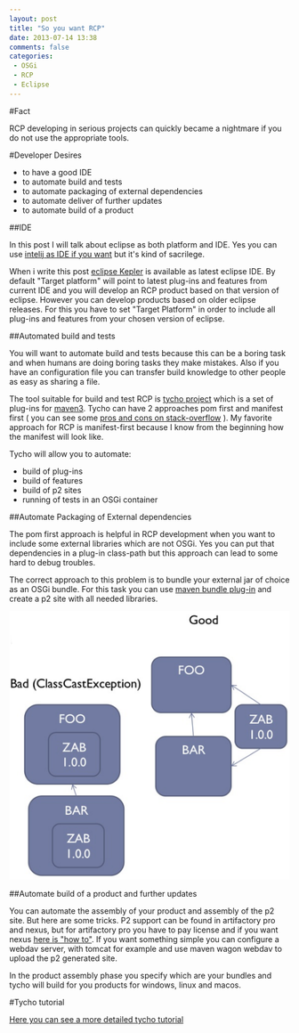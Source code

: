 ```yaml
---
layout: post
title: "So you want RCP"
date: 2013-07-14 13:38
comments: false
categories:
 - OSGi
 - RCP
 - Eclipse
---
```


#Fact

RCP developing in serious projects can quickly became a nightmare if you do not use the appropriate tools.

#Developer Desires

 * to have a good IDE
 * to automate build and tests
 * to automate packaging of external dependencies
 * to automate deliver of further updates
 * to automate build of a product

<!-- more -->

##IDE

In this post I will talk about eclipse as both platform and IDE. Yes you can use [intelij as IDE if you want][intelij] but it's kind of sacrilege.

When i write this post [eclipse Kepler][Kepler] is available as latest eclipse IDE. By default "Target platform" will point to latest plug-ins and features from current IDE and you will develop an RCP product based on that version of eclipse. However you can develop products based on older eclipse releases. For this you have to set "Target Platform" in order to include all plug-ins and features from your chosen version of eclipse.

##Automated build and tests

You will want to automate build and tests because this can be a boring task and when humans are doing boring tasks they make mistakes. Also if you have an configuration file you can transfer build knowledge to other people as easy as sharing a file.

The tool suitable for build and test RCP is [tycho project][tycho] which is a set of plug-ins for [maven3][maven3]. Tycho can have 2 approaches pom first and manifest first ( you can see some [pros and cons on stack-overflow][manifest-first-vs-pom-first] ). My favorite approach for RCP is manifest-first because I know from the beginning how the manifest will look like.

Tycho will allow you to automate:

 - build of plug-ins
 - build of features
 - build of p2 sites
 - running of tests in an OSGi container

##Automate Packaging of External dependencies

The pom first approach is helpful in RCP development when you want to include some external libraries which are not OSGi. Yes you can put that dependencies in a plug-in class-path but this approach can lead to some hard to debug troubles.

The correct approach to this problem is to bundle your external jar of choice as an OSGi bundle. For this task you can use [maven bundle plug-in][maven-bundle] and create a p2 site with all needed libraries.

![Class Cast Trouble](/resources/trouble-osgi-library-inclusion.png)

##Automate build of a product and further updates 

You can automate the assembly of your product and assembly of the p2 site. But here are some tricks. P2 support can be found in artifactory pro and nexus, but for artifactory pro you have to pay license and if you want nexus [here is "how to"][nexus-p2]. If you want something simple you can configure a webdav server, with tomcat for example and use maven wagon webdav to upload the p2 generated site.

In the product assembly phase you specify which are your bundles and tycho will build for you products for windows, linux and macos.

#Tycho tutorial

[Here you can see a more detailed tycho tutorial][tycho-tutorial]

[intelij]: http://www.jetbrains.com/idea/documentation/usingIDEAforEclipse.html "RCP with intelij"
[Kepler]: http://eclipse.org/kepler/ "Eclipse Kepler"
[tycho]: http://eclipse.org/tycho/ "Tycho Project"
[maven3]: http://maven.apache.org/ref/3.0/ "Maven"
[manifest-first-vs-pom-first]: http://stackoverflow.com/questions/11373009/should-i-use-pom-first-or-manifest-first-when-developing-osgi-application-with-m "Pom first vs Manifest First"
[maven-bundle]: http://felix.apache.org/site/apache-felix-maven-bundle-plugin-bnd.html "Maven Bundle Plugin"
[nexus-p2]: http://mrexception.blogspot.ro/2012/04/p2-support-for-nexus-oss.html "Nexus p2 support"
[tycho-tutorial]: http://codeandme.blogspot.ro/2012/12/tycho-build-1-building-plug-ins.html "Tycho tutorial"
